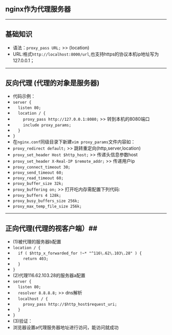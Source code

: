 ## nginx作为代理服务器 ##
----------

## 基础知识 ##
 -  语法：`proxy_pass URL;` >> (location)
 -  URL:格式`http://localhost:8000/url`,也支持https的协议本机ip地址写为127.0.0.1；

 ----------

## 反向代理 (代理的对象是服务器) ##
 - 代码示例：
 - `server {`
 - &nbsp;&nbsp;&nbsp;&nbsp;`listen 80;`
 - &nbsp;&nbsp;&nbsp;&nbsp;`location / {`
 - &nbsp;&nbsp;&nbsp;&nbsp;&nbsp;&nbsp;&nbsp;&nbsp;`proxy_pass http://127.0.0.1:8080;` >> 转到本机的8080端口
 - &nbsp;&nbsp;&nbsp;&nbsp;&nbsp;&nbsp;&nbsp;&nbsp;`include proxy_params;`
 - &nbsp;&nbsp;&nbsp;&nbsp;`}`
 - `}`
 - 在`nginx.conf`同级目录下新建`vim proxy_params`文件内容如：
 - `proxy_redirect default;` >> 跳转重定向(http,server,location)
 - `proxy_set_header Host $http_host;` >> 传递头信息参数host
 - `proxy_set_header X-Real-IP $remote_addr;` >> 传递用户ip
 - `proxy_connect_timeout 30;`
 - `proxy_send_timeout 60;`
 - `proxy_read_timeout 60;`
 - `proxy_buffer_size 32k;`
 - `proxy_buffering on;` >> 打开吃内存需配置下列代码:
 - `proxy_buffers 4 128k;`
 - `proxy_busy_buffers_size 256k;`
 - `proxy_max_temp_file_size 256k;`

 ----------
 
## 正向代理(代理的视客户端）##
 - (1)被代理的服务器b配置
 - `location / {`
 - &nbsp;&nbsp;&nbsp;&nbsp;`if ( $http_x_forwarded_for !~* "^116\.62\.103\.28" ) {`
 - &nbsp;&nbsp;&nbsp;&nbsp;&nbsp;&nbsp;&nbsp;&nbsp;`return 403;`
 - &nbsp;&nbsp;&nbsp;&nbsp;`}`
 - `}`
 - (2)代理116.62.103.28的服务器a配置
 - `server {`
 - &nbsp;&nbsp;&nbsp;&nbsp;`listen 80;`
 - &nbsp;&nbsp;&nbsp;&nbsp;`resolver 8.8.8.8;` >> dns解析
 - &nbsp;&nbsp;&nbsp;&nbsp;`localhost / {`
 - &nbsp;&nbsp;&nbsp;&nbsp;&nbsp;&nbsp;&nbsp;&nbsp;`proxy_pass http://$http_host$request_uri;`
 - &nbsp;&nbsp;&nbsp;&nbsp;`}`
 - `}`
 - (3)验证：
 - 浏览器设置a代理服务器地址进行访问，能访问就成功
 
